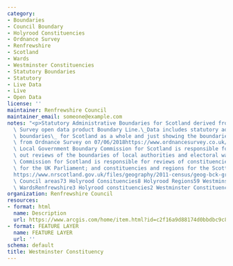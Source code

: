 ```yaml
---
category:
- Boundaries
- Council Boundary
- Holyrood Constituencies
- Ordnance Survey
- Renfrewshire
- Scotland
- Wards
- Westminster Constituencies
- Statutory Boundaries
- Statutory
- Live Data
- Live
- Open Data
license: ''
maintainer: Renfrewshire Council
maintainer_email: someone@example.com
notes: "<p>Statutory Administrative Boundaries for Scotland derived from Ordnance\
  \ Survey open data product Boundary Line.\_Data includes statutory administrative\
  \ boundaries\_ for Scotland as a whole and just showing the boundaries for Renfrewshire.Downloaded\
  \ from Ordnance Survey on 07/06/2018https://www.ordnancesurvey.co.uk/opendatadownload/products.htmlThe\
  \ Local Government Boundary Commission for Scotland is responsible for carrying\
  \ out reviews of the boundaries of local authorities and electoral wards.\_The Boundary\
  \ Commission for Scotland is responsible for reviews of constituencies in Scotland\
  \ for the UK Parliament; and constituencies and regions for the Scottish Parliament.(source:\_\
  https://www.nrscotland.gov.uk/files/geography/2011-census/geog-bck-ground-info-admin-boundary-changes-since-2001.pdf)Scotland32\
  \ Council areas73 Holyrood Consituencies8 Holyrood Regions59 Westminster Constituencies354\
  \ WardsRenfrewshire3 Holyrood constituencies2 Westminster Constituencies12 wards</p>"
organization: Renfrewshire Council
resources:
- format: html
  name: Description
  url: https://www.arcgis.com/home/item.html?id=c2f16a9d88174d0bbdbc9c81edcfc5c3
- format: FEATURE LAYER
  name: FEATURE LAYER
  url: ''
schema: default
title: Westminster Constituency
---
```

